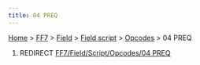```yaml
---
title: 04 PREQ
---
```


[Home](../../../../Main%20Page.md) > [FF7](../../../../FF7.md) > [Field](../../../Field.md) > [Field script](../../Field%20script.md) > [Opcodes](../Opcodes.md) > 04 PREQ

1.  REDIRECT [FF7/Field/Script/Opcodes/04 PREQ][]

  [FF7/Field/Script/Opcodes/04 PREQ]: ../../Script/Opcodes/04%20PREQ.md
    "wikilink"
